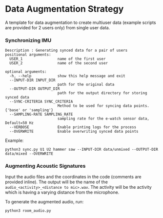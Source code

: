 # Data Augmentation Strategy
A template for data augmentation to create multiuser data (example scripts are provided for 2 users only) from single user data.

### Synchronizing IMU 

```
Description : Generating synced data for a pair of users
positional arguments:
  USER_1                name of the first user
  USER_2                name of the second user

optional arguments:
  -h, --help            show this help message and exit
  --INPUT-DIR INPUT_DIR
                        path for the original data
  --OUTPUT-DIR OUTPUT_DIR
                        path for the output directory for storing synced data
  --SYNC-CRITERIA SYNC_CRITERIA
                        Method to be used for syncing data points. {'base' or 'sampling'}
  --SAMPLING-RATE SAMPLING_RATE
                        sampling rate for the e-watch sensor data, Default=50 Hz
  --VERBOSE             Enable printing logs for the process
  --OVERWRITE           Enable overwriting synced data points
```

Example:
```
python3 sync.py U1 U2 hammer saw --INPUT-DIR data/unmixed --OUTPUT-DIR data/mixed --OVERWRITE
```

### Augmenting Acoustic Signatures

Input the audio files and the coordinates in the code (comments are provided inline). The output will be the name of the `audio_<activity>_<distance to mic>.wav`. The activity will be the activity which is having a varying distance from the microphone.

To generate the augmented audio, run:
```
python3 room_audio.py
```
